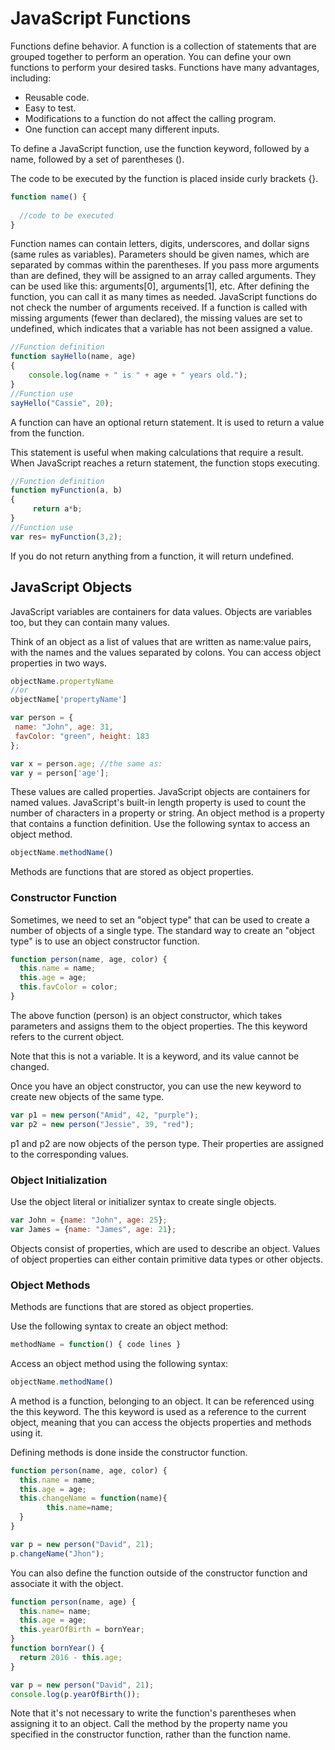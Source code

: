 # JavaScript Functions

Functions define behavior. A function is a collection of statements that are grouped together to perform an operation. 
You can define your own functions to perform your desired tasks.
Functions have many advantages, including:

- Reusable code.
- Easy to test.
- Modifications to a function do not affect the calling program.
- One function can accept many different inputs.

To define a JavaScript function, use the function keyword, followed by a name, followed by a set of parentheses ().

The code to be executed by the function is placed inside curly brackets {}.
``` javascript
function name() {
    
  //code to be executed
}
```

Function names can contain letters, digits, underscores, and dollar signs (same rules as variables). Parameters should be given names, which are separated by commas within the parentheses. If you pass more arguments than are defined, they will be assigned to an array called arguments. They can be used like this: arguments[0], arguments[1], etc. After defining the function, you can call it as many times as needed.
JavaScript functions do not check the number of arguments received.
If a function is called with missing arguments (fewer than declared), the missing values are set to undefined, which indicates that a variable has not been assigned a value.

``` javascript
//Function definition
function sayHello(name, age)
{
    console.log(name + " is " + age + " years old.");
}
//Function use
sayHello("Cassie", 20);
```

A function can have an optional return statement. It is used to return a value from the function.

This statement is useful when making calculations that require a result.
When JavaScript reaches a return statement, the function stops executing.

``` javascript
//Function definition
function myFunction(a, b)
{
     return a*b;
}
//Function use
var res= myFunction(3,2);
```

If you do not return anything from a function, it will return undefined.


## JavaScript Objects
JavaScript variables are containers for data values. Objects are variables too, but they can contain many values.

Think of an object as a list of values that are written as name:value pairs, with the names and the values separated by colons. You can access object properties in two ways.

``` javascript
objectName.propertyName
//or
objectName['propertyName']
```

``` javascript
var person = {
 name: "John", age: 31, 
 favColor: "green", height: 183
};

var x = person.age; //the same as:
var y = person['age'];
```

These values are called properties. JavaScript objects are containers for named values.
JavaScript's built-in length property is used to count the number of characters in a property or string. An object method is a property that contains a function definition.
Use the following syntax to access an object method.

``` javascript
objectName.methodName()
```

Methods are functions that are stored as object properties.

### Constructor Function

Sometimes, we need to set an "object type" that can be used to create a number of objects of a single type.
The standard way to create an "object type" is to use an object constructor function.

``` javascript
function person(name, age, color) {
  this.name = name;
  this.age = age;
  this.favColor = color;
}
```

The above function (person) is an object constructor, which takes parameters and assigns them to the object properties.
The this keyword refers to the current object.

Note that this is not a variable. It is a keyword, and its value cannot be changed.

Once you have an object constructor, you can use the new keyword to create new objects of the same type.

``` javascript
var p1 = new person("Amid", 42, "purple");
var p2 = new person("Jessie", 39, "red");
```

p1 and p2 are now objects of the person type. Their properties are assigned to the corresponding values.

### Object Initialization

Use the object literal or initializer syntax to create single objects.

``` javascript
var John = {name: "John", age: 25};
var James = {name: "James", age: 21};
```


Objects consist of properties, which are used to describe an object. Values of object properties can either contain primitive data types or other objects.

### Object Methods

Methods are functions that are stored as object properties.

Use the following syntax to create an object method:

``` javascript
methodName = function() { code lines }
```


Access an object method using the following syntax:

``` javascript
objectName.methodName()
```

A method is a function, belonging to an object. It can be referenced using the this keyword.
The this keyword is used as a reference to the current object, meaning that you can access the objects properties and methods using it.

Defining methods is done inside the constructor function.

``` javascript
function person(name, age, color) {
  this.name = name;
  this.age = age;
  this.changeName = function(name){
        this.name=name;
  }
}

var p = new person("David", 21);
p.changeName("Jhon");
```


You can also define the function outside of the constructor function and associate it with the object.

``` javascript
function person(name, age) {
  this.name= name;  
  this.age = age;
  this.yearOfBirth = bornYear;
}
function bornYear() {
  return 2016 - this.age;
}

var p = new person("David", 21);
console.log(p.yearOfBirth());
```

Note that it's not necessary to write the function's parentheses when assigning it to an object.
Call the method by the property name you specified in the constructor function, rather than the function name.

